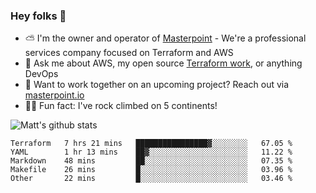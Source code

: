 

### Hey folks 👋

- ⛅️ I'm the owner and operator of [Masterpoint](https://masterpoint.io) - We're a professional services company focused on Terraform and AWS
- 💬 Ask me about AWS, my open source [Terraform work](https://github.com/masterpointio?q=terraform&type=&language=hcl), or anything DevOps
- 🔨 Want to work together on an upcoming project? Reach out via [masterpoint.io](https://masterpoint.io)
- 🧗‍♂️ Fun fact: I've rock climbed on 5 continents! 


![Matt's github stats](https://github-readme-stats.vercel.app/api?username=Gowiem&count_private=true&theme=cobalt&show_icons=true)

<!--START_SECTION:waka-->
```text
Terraform   7 hrs 21 mins   ████████████████▓░░░░░░░░   67.05 % 
YAML        1 hr 13 mins    ██▓░░░░░░░░░░░░░░░░░░░░░░   11.22 % 
Markdown    48 mins         ██░░░░░░░░░░░░░░░░░░░░░░░   07.35 % 
Makefile    26 mins         █░░░░░░░░░░░░░░░░░░░░░░░░   03.96 % 
Other       22 mins         █░░░░░░░░░░░░░░░░░░░░░░░░   03.46 % 
```
<!--END_SECTION:waka-->
